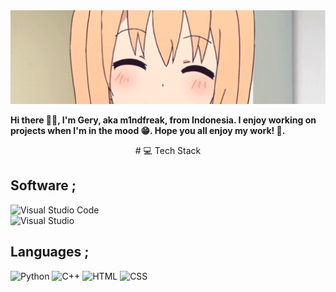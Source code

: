 <p align="center">
  <img src="hello.webp" alt="Hello" style="width: 100%; height: 150px; object-fit: cover; margin-top: 50px;">
</p>

**Hi there 👋🏻, I'm Gery, aka m1ndfreak, from Indonesia. I enjoy working on projects when I'm in the mood 😁. Hope you all enjoy my work! 🤗.**

<p align="center">
  # 💻 Tech Stack
</p>

## Software ;
<img src="https://skillicons.dev/icons?i=vscode" alt="Visual Studio Code" width="30" /> </br>
<img src="https://skillicons.dev/icons?i=vs" alt="Visual Studio" width="30" />

## Languages ;
<img src="https://skillicons.dev/icons?i=python" alt="Python" width="30" /> 
<img src="https://skillicons.dev/icons?i=c" alt="C++" width="30" /> 
<img src="https://skillicons.dev/icons?i=html" alt="HTML" width="30" /> 
<img src="https://skillicons.dev/icons?i=css" alt="CSS" width="30" />
